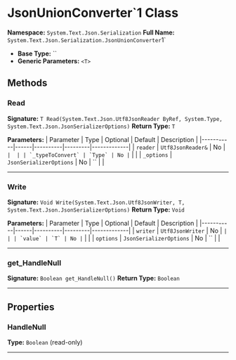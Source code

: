 # JsonUnionConverter`1 Class

**Namespace:** `System.Text.Json.Serialization`
**Full Name:** `System.Text.Json.Serialization.JsonUnionConverter`1`
- **Base Type:** ``
- **Generic Parameters:** `<T>`

## Methods

### Read

**Signature:** `T Read(System.Text.Json.Utf8JsonReader ByRef, System.Type, System.Text.Json.JsonSerializerOptions)`
**Return Type:** `T`

**Parameters:**
| Parameter | Type | Optional | Default | Description |
|-----------|------|----------|---------|-------------|
| `reader` | `Utf8JsonReader&` | No | `` |  |
| `_typeToConvert` | `Type` | No | `` |  |
| `_options` | `JsonSerializerOptions` | No | `` |  |

---

### Write

**Signature:** `Void Write(System.Text.Json.Utf8JsonWriter, T, System.Text.Json.JsonSerializerOptions)`
**Return Type:** `Void`

**Parameters:**
| Parameter | Type | Optional | Default | Description |
|-----------|------|----------|---------|-------------|
| `writer` | `Utf8JsonWriter` | No | `` |  |
| `value` | `T` | No | `` |  |
| `options` | `JsonSerializerOptions` | No | `` |  |

---

### get_HandleNull

**Signature:** `Boolean get_HandleNull()`
**Return Type:** `Boolean`

---

## Properties

### HandleNull

**Type:** `Boolean` (read-only)

---